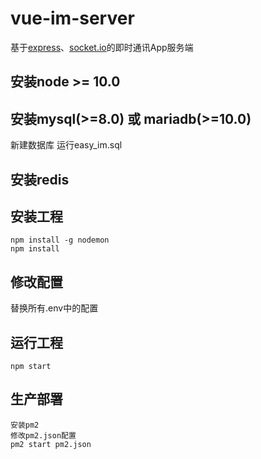 # vue-im-server
基于[express](https://expressjs.com/zh-cn/)、[socket.io](https://socket.io/docs/v3)的即时通讯App服务端

## 安装node >= 10.0

## 安装mysql(>=8.0) 或 mariadb(>=10.0)

新建数据库 运行easy_im.sql
## 安装redis

## 安装工程
```
npm install -g nodemon
npm install
```

## 修改配置
替换所有.env中的配置
## 运行工程
```
npm start
```

## 生产部署
```
安装pm2 
修改pm2.json配置
pm2 start pm2.json
```



